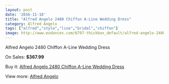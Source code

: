 ```yaml
---
layout: post
date: '2016-11-18'
title: "Alfred Angelo 2480 Chiffon A-Line Wedding Dress"
category: Alfred Angelo
tags: ["alfred","style","line","bridal","chiffon"]
image: http://www.eudances.com/6797-thickbox_default/alfred-angelo-2480-chiffon-a-line-wedding-dress.jpg
---
```

Alfred Angelo 2480 Chiffon A-Line Wedding Dress

On Sales: **$367.99**
<a href="https://www.eudances.com/en/alfred-angelo/2509-alfred-angelo-2480-chiffon-a-line-wedding-dress.html"><amp-img layout="responsive" width="600" height="600" src="//www.eudances.com/6797-thickbox_default/alfred-angelo-2480-chiffon-a-line-wedding-dress.jpg" alt="Alfred Angelo 2480 Chiffon A-Line Wedding Dress 0" /></a>
<a href="https://www.eudances.com/en/alfred-angelo/2509-alfred-angelo-2480-chiffon-a-line-wedding-dress.html"><amp-img layout="responsive" width="600" height="600" src="//www.eudances.com/6798-thickbox_default/alfred-angelo-2480-chiffon-a-line-wedding-dress.jpg" alt="Alfred Angelo 2480 Chiffon A-Line Wedding Dress 1" /></a>
<a href="https://www.eudances.com/en/alfred-angelo/2509-alfred-angelo-2480-chiffon-a-line-wedding-dress.html"><amp-img layout="responsive" width="600" height="600" src="//www.eudances.com/6799-thickbox_default/alfred-angelo-2480-chiffon-a-line-wedding-dress.jpg" alt="Alfred Angelo 2480 Chiffon A-Line Wedding Dress 2" /></a>

Buy it: [Alfred Angelo 2480 Chiffon A-Line Wedding Dress](https://www.eudances.com/en/alfred-angelo/2509-alfred-angelo-2480-chiffon-a-line-wedding-dress.html "Alfred Angelo 2480 Chiffon A-Line Wedding Dress")

View more: [Alfred Angelo](https://www.eudances.com/en/36-alfred-angelo "Alfred Angelo")